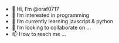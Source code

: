 - 👋 Hi, I’m @oraf0717
- 👀 I’m interested in programming
- 🌱 I’m currently learning javscript & python 
- 💞️ I’m looking to collaborate on ...
- 📫 How to reach me ...

<!---
oraf0717/oraf0717 is a ✨ special ✨ repository because its `README.md` (this file) appears on your GitHub profile.
You can click the Preview link to take a look at your changes.
--->
